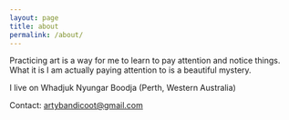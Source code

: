 ```yaml
---
layout: page
title: about
permalink: /about/
---
```

Practicing art is a way for me to learn to pay attention and notice things. What it is I am actually paying attention to is a beautiful mystery.  

I live on Whadjuk Nyungar Boodja (Perth, Western Australia)

Contact: <artybandicoot@gmail.com>
